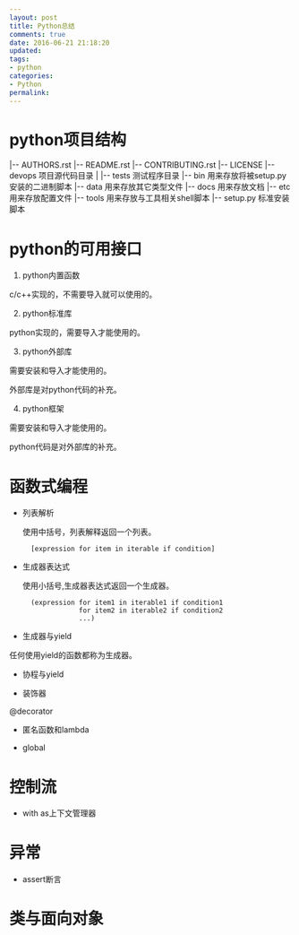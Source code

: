 ```yaml
---
layout: post
title: Python总结
comments: true
date: 2016-06-21 21:18:20
updated:
tags:
- python
categories:
- Python
permalink:
---
```


# python项目结构

|-- AUTHORS.rst
|-- README.rst
|-- CONTRIBUTING.rst
|-- LICENSE
|-- devops     项目源代码目录
|   |-- tests  测试程序目录
|-- bin        用来存放将被setup.py安装的二进制脚本
|-- data       用来存放其它类型文件
|-- docs       用来存放文档
|-- etc        用来存放配置文件
|-- tools      用来存放与工具相关shell脚本
|-- setup.py   标准安装脚本

# python的可用接口

1. python内置函数

c/c++实现的，不需要导入就可以使用的。

2. python标准库

python实现的，需要导入才能使用的。

3. python外部库

需要安装和导入才能使用的。

外部库是对python代码的补充。

4. python框架

需要安装和导入才能使用的。

python代码是对外部库的补充。

# 函数式编程

* 列表解析

    使用中括号，列表解释返回一个列表。

        [expression for item in iterable if condition]

* 生成器表达式

    使用小括号,生成器表达式返回一个生成器。

        (expression for item1 in iterable1 if condition1
                    for item2 in iterable2 if condition2
                    ...)

* 生成器与yield

任何使用yield的函数都称为生成器。

* 协程与yield

* 装饰器

@decorator

* 匿名函数和lambda

* global

# 控制流

* with as上下文管理器

# 异常

* assert断言

# 类与面向对象

